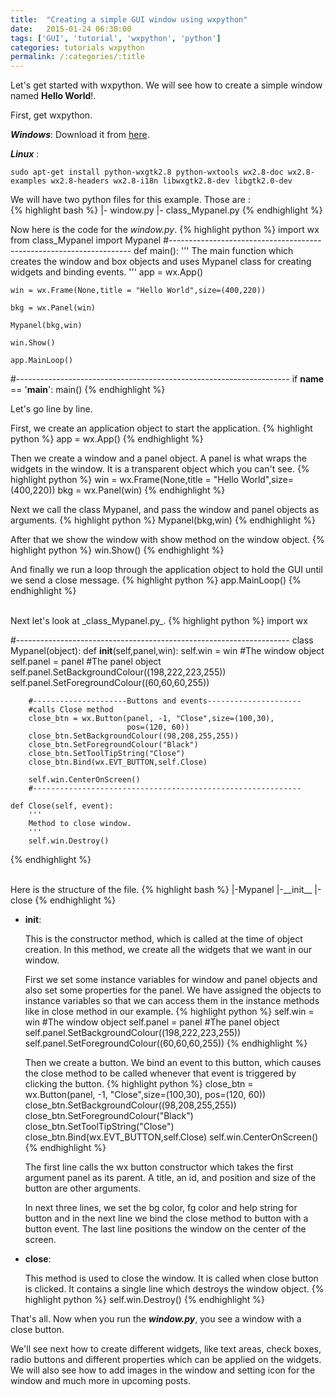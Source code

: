 ```yaml
---
title:  "Creating a simple GUI window using wxpython"
date:   2015-01-24 06:30:00
tags: ['GUI', 'tutorial', 'wxpython', 'python']
categories: tutorials wxpython
permalink: /:categories/:title
---
```


Let's get started with wxpython. We will see how to create a simple window named **Hello World**!.

First, get wxpython.

_**Windows**_:  Download it from <a href="http://www.wxpython.org/download.php">here</a>.<br>  

_**Linux**_  :    

    sudo apt-get install python-wxgtk2.8 python-wxtools wx2.8-doc wx2.8-examples wx2.8-headers wx2.8-i18n libwxgtk2.8-dev libgtk2.0-dev

We will have two python files for this example. Those are :<br>
{% highlight bash %}
|- window.py
|- class_Mypanel.py
{% endhighlight %}

Now here is the code for the _window.py_.
{% highlight python %}
import wx
from class_Mypanel import Mypanel
#--------------------------------------------------------------------
def main():
    '''
    The main function which creates the window and box objects and uses
    Mypanel class for creating widgets and binding events.
    '''
    app = wx.App()

    win = wx.Frame(None,title = "Hello World",size=(400,220))

    bkg = wx.Panel(win)
    
    Mypanel(bkg,win)

    win.Show()

    app.MainLoop()

#--------------------------------------------------------------------
if __name__ == '__main__':
    main()
{% endhighlight %}

Let's go line by line.

First, we create an application object to start the application.
{% highlight python %}
app = wx.App()
{% endhighlight %}

Then we create a window and a panel object. A panel is what wraps the widgets in the window. It is a transparent object which you can't see.
{% highlight python %}
win = wx.Frame(None,title = "Hello World",size=(400,220))
bkg = wx.Panel(win)
{% endhighlight %}

Next we call the class Mypanel, and pass the window and panel objects as arguments.
{% highlight python %}
Mypanel(bkg,win)
{% endhighlight %}

After that we show the window with show method on the window object.
{% highlight python %}
win.Show()
{% endhighlight %}

And finally we run a loop through the application object to hold the GUI until we send a close message.
{% highlight python %}
app.MainLoop()
{% endhighlight %}

<br>
Next let's look at _class_Mypanel.py_.
{% highlight python %}
import wx

#--------------------------------------------------------------------
class Mypanel(object):
    def __init__(self,panel,win):
        self.win = win                             #The window object
        self.panel = panel                         #The panel object
        self.panel.SetBackgroundColour((198,222,223,255))
        self.panel.SetForegroundColour((60,60,60,255))
                       
        #---------------------Buttons and events---------------------
        #calls Close method
        close_btn = wx.Button(panel, -1, "Close",size=(100,30),
                              pos=(120, 60))
        close_btn.SetBackgroundColour((98,208,255,255))
        close_btn.SetForegroundColour("Black")
        close_btn.SetToolTipString("Close")
        close_btn.Bind(wx.EVT_BUTTON,self.Close)

        self.win.CenterOnScreen()
        #------------------------------------------------------------

    def Close(self, event):
        '''
        Method to close window.
        '''
        self.win.Destroy()

{% endhighlight %}

<br>
Here is the structure of the file.
{% highlight bash %}
  |-Mypanel
    |-__init__
    |-close
{% endhighlight %}

* **__init__**:

   This is the constructor method, which is called at the time of object creation. In this method, we create all the widgets that we want in our window.

   First we set some instance variables for window and panel objects and also set some properties for the panel.
   We have assigned the objects to instance variables so that we can access them in the instance methods like in close method in our example.
   {% highlight python %}
   self.win = win                                      #The window object
   self.panel = panel                                   #The panel object
   self.panel.SetBackgroundColour((198,222,223,255))
   self.panel.SetForegroundColour((60,60,60,255))
   {% endhighlight %}

   Then we create a button. We bind an event to this button, which causes the close method to be called whenever that event is triggered by clicking the button.
   {% highlight python %}
   close_btn = wx.Button(panel, -1, "Close",size=(100,30), pos=(120, 60))
   close_btn.SetBackgroundColour((98,208,255,255))
   close_btn.SetForegroundColour("Black")
   close_btn.SetToolTipString("Close")
   close_btn.Bind(wx.EVT_BUTTON,self.Close)
   self.win.CenterOnScreen()
   {% endhighlight %}

   The first line calls the wx button constructor which takes the first argument panel as its parent. A title, an id, and position and size of the button are other arguments.

   In next three lines, we set the bg color, fg color and help string for button and in the next line we bind the close method to button with a button event.
   The last line positions the window on the center of the screen.

* **close**:

   This method is used to close the window. It is called when close button is clicked. It contains a single line which destroys the window object.
   {% highlight python %}
   self.win.Destroy()
   {% endhighlight %}

That's all. Now when you run the _**window.py**_, you see a window with a close button.

We'll see next how to create different widgets, like text areas, check boxes, radio buttons and different properties which can be applied on the widgets.
We will also see how to add images in the window and setting icon for the window and much more in upcoming posts.
